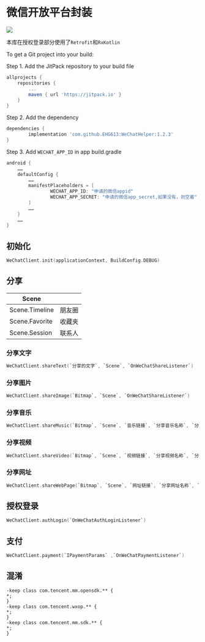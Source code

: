 # 微信开放平台封装

[![](https://jitpack.io/v/EHG613/WeChatHelper.svg)](https://jitpack.io/#EHG613/WeChatHelper)

本库在授权登录部分使用了`Retrofit`和`RxKotlin`

To get a Git project into your build:

Step 1. Add the JitPack repository to your build file

``` gradle
allprojects {
    repositories {
        ...
        maven { url 'https://jitpack.io' }
    }
}
```

Step 2. Add the dependency

``` gradle
dependencies {
        implementation 'com.github.EHG613:WeChatHelper:1.2.3'
}
```

Step 3. Add `WECHAT_APP_ID` in app build.gradle

``` gradle
android {
    ……
    defaultConfig {
        ……
        manifestPlaceholders = [
                WECHAT_APP_ID: "申请的微信appid"
                WECHAT_APP_SECRET: "申请的微信app_secret,如果没有，则空着"
        ]
        ……
    }
    ……
}
```

## 初始化

``` kotlin
WeChatClient.init(applicationContext, BuildConfig.DEBUG)
```

## 分享

| Scene | |
| --- | --- |
| Scene.Timeline | 朋友圈 |
| Scene.Favorite | 收藏夹 |
| Scene.Session | 联系人 |

### 分享文字

``` kotlin
WeChatClient.shareText(`分享的文字`, `Scene`, `OnWeChatShareListener`)
```

### 分享图片

``` kotlin
WeChatClient.shareImage(`Bitmap`, `Scene`, `OnWeChatShareListener`)
```

### 分享音乐

``` kotlin
WeChatClient.shareMusic(`Bitmap`, `Scene`, `音乐链接`, `分享音乐名称`, `分享音乐描述`, `OnWeChatShareListener`)
```

### 分享视频

``` kotlin
WeChatClient.shareVideo(`Bitmap`, `Scene`, `视频链接`, `分享视频名称`, `分享视频描述`, `OnWeChatShareListener`)
```

### 分享网址

``` kotlin
WeChatClient.shareWebPage(`Bitmap`, `Scene`, `网址链接`, `分享网址名称`, `分享网址描述`, `OnWeChatShareListener`)
```


## 授权登录

``` kotlin
WeChatClient.authLogin(`OnWeChatAuthLoginListener`)
```


## 支付

``` kotlin
WeChatClient.payment(`IPaymentParams` ,`OnWeChatPaymentListener`)
```

## 混淆

```
-keep class com.tencent.mm.opensdk.** {
*;
}
-keep class com.tencent.wxop.** {
*;
}
-keep class com.tencent.mm.sdk.** {
*;
}
```
